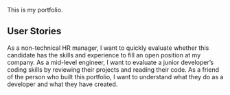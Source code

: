 This is my portfolio.

## User Stories
As a non-technical HR manager, I want to quickly evaluate whether this candidate has the skills and experience to fill an open position at my company.
As a mid-level engineer, I want to evaluate a junior developer’s coding skills by reviewing their projects and reading their code.
As a friend of the person who built this portfolio, I want to understand what they do as a developer and what they have created.
